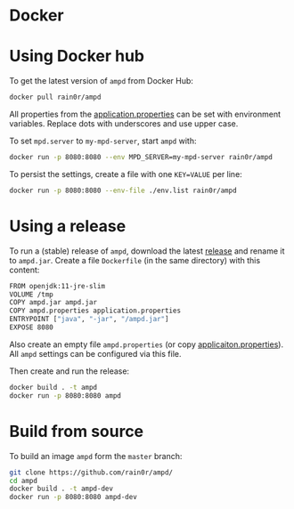 # Docker

# Using Docker hub

To get the latest version of `ampd` from Docker Hub:

```sh
docker pull rain0r/ampd
```

All properties from the [application.properties](https://github.com/rain0r/ampd/blob/master/src/main/resources/application.properties) can be set with environment variables. Replace dots with underscores and use upper case.

To set `mpd.server` to `my-mpd-server`, start `ampd` with:

```sh
docker run -p 8080:8080 --env MPD_SERVER=my-mpd-server rain0r/ampd
```

To persist the settings, create a file with one `KEY=VALUE` per line:

```sh
docker run -p 8080:8080 --env-file ./env.list rain0r/ampd
```

# Using a release

To run a (stable) release of `ampd`, download the latest [release](https://github.com/rain0r/ampd/releases) and rename it to `ampd.jar`.
Create a file `Dockerfile` (in the same directory) with this content:

```sh
FROM openjdk:11-jre-slim
VOLUME /tmp
COPY ampd.jar ampd.jar
COPY ampd.properties application.properties
ENTRYPOINT ["java", "-jar", "/ampd.jar"]
EXPOSE 8080
```

Also create an empty file `ampd.properties` (or copy [applicaiton.properties](https://github.com/rain0r/ampd/blob/master/src/main/resources/application.properties)).
All `ampd` settings can be configured via this file.


Then create and run the release:
```sh
docker build . -t ampd
docker run -p 8080:8080 ampd
```


# Build from source

To build an image `ampd` form the `master` branch:

```sh
git clone https://github.com/rain0r/ampd/
cd ampd
docker build . -t ampd-dev
docker run -p 8080:8080 ampd-dev
```

